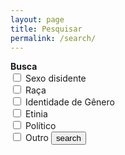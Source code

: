 ```yaml
---
layout: page
title: Pesquisar
permalink: /search/
---
```


<form action="/record-of-the-resistance/search.html" method="get">
  <label for="search-filters" style="font-weight: bold">Busca</label><br>
  <input type="checkbox" id="categories" name="categories" value="sexual">
  <label for="categories">Sexo disidente</label><br>
  <input type="checkbox" id="categories" name="categories" value="race">
  <label for="categories">Raça</label><br>
  <input type="checkbox" id="categories" name="categories" value="gender">
  <label for="categories">Identidade de Gênero</label><br>
  <input type="checkbox" id="categories" name="categories" value="ethnicity">
  <label for="categories">Etinia</label><br>
  <input type="checkbox" id="categories" name="categories" value="political">
  <label for="categories">Político</label><br>
  <input type="checkbox" id="categories" name="categories" value="other">
  <label for="categories">Outro</label>
  <input type="submit" value="search">
</form>

<ul id="search-results"></ul>

<script>
  window.store = {
    {% for post in site.posts %}
      "{{ post.url | slugify }}": {
        "title": "{{ post.title | xml_escape }}",
        "categories": "{{ post.categories | xml_escape }}",
        "summary": "{{ post.summary | xml_escape }}",
        "url": "{{ post.url | xml_escape }}"
      }
      {% unless forloop.last %},{% endunless %}
    {% endfor %}
  };
</script>

